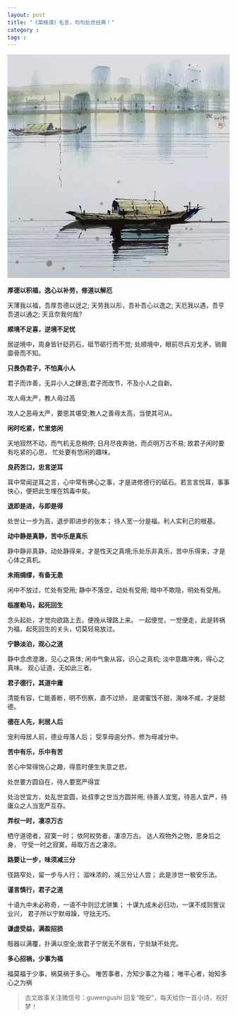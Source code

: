 ```yaml
---
layout: post
title: "《菜根谭》名言，句句处世经典！"
category : 
tags : 
---
```

![pic](./media/images/2016/04/13/640.png)


__厚德以积福，逸心以补劳，修道以解厄__

天薄我以福，吾厚吾德以迓之;
天劳我以形，吾补吾心以逸之;
天厄我以遇，吾亨吾道以通之;
天且奈我何哉?


__顺境不足喜，逆境不足忧__

居逆境中，周身皆针砭药石，砥节砺行而不觉;
处顺境中，眼前尽兵刃戈矛，销膏靡骨而不知。




__只畏伪君子，不怕真小人__

君子而诈善，无异小人之肆恶;君子而改节，不及小人之自新。

攻人毋太严，教人毋过高

攻人之恶毋太严，要思其堪受;教人之善毋太高，当使其可从。

__闲时吃紧，忙里悠闲__

天地寂然不动，而气机无息稍停;
日月尽夜奔驰，而贞明万古不易;
故君子闲时要有吃紧的心思，
忙处要有悠闲的趣味。

__良药苦口，忠言逆耳__

耳中常闻逆耳之言，心中常有拂心之事，才是进修德行的砥石。若言言悦耳，事事快心，便把此生埋在鸩毒中矣。

__退即是进，与即是得__

处世让一步为高，退步即进步的张本；
待人宽一分是福，利人实利己的根基。


__动中静是真静，苦中乐是真乐__

静中静非真静，动处静得来，才是性天之真境;乐处乐非真乐，苦中乐得来，才是心体之真机。

__未雨绸缪，有备无患__

闲中不放过，忙处有受用;
静中不落空，动处有受用;
暗中不欺隐，明处有受用。

__临崖勒马，起死回生__

念头起处，才觉向欲路上去，便挽从理路上来。
一起便觉，一觉便走，此是转祸为福，起死回生的关头，切莫轻易放过。



__宁静淡泊，观心之道__

静中念虑澄澈，见心之真体;
闲中气象从容，识心之真机;
淡中意趣冲夷，得心之真味。
观心证道，无如此三者。

__君子德行，其道中庸__

清能有容，仁能善断，明不伤察，直不过矫，
是谓蜜饯不甜，海味不咸，才是懿德。

__德在人先，利居人后__

宠利毋居人前，德业毋落人后；
受享毋逾分外，修为毋减分中。

__苦中有乐，乐中有苦__

苦心中常得悦心之趣，得意时便生失意之悲。

处世要方圆自在，待人要宽严得宜

处治世宜方，处乱世宜圆，处叔季之世当方圆并用;
待善人宜宽，待恶人宜严，待庸众之人当宽严互存。


__弄权一时，凄凉万古__

栖守道德者，寂寞一时；
依阿权势者，凄凉万古。
达人观物外之物，思身后之身，
守受一时之寂寞，毋取万古之凄凉。




__路要让一步，味须减三分__

径路窄处，留一步与人行；
滋味浓的，减三分让人尝；
此是涉世一极安乐法。

__谨言慎行，君子之道__

十语九中未必称奇，一语不中则愆尤骈集；
十谋九成未必归功，一谋不成则訾议业兴，
君子所以宁默毋躁，守拙无巧。

__谦虚受益，满盈招损__

攲器以满覆，扑满以空全;故君子宁居无不居有，宁处缺不处完。

__多心招祸，少事为福__

福莫福于少事，祸莫祸于多心。
唯苦事者，方知少事之为福；
唯平心者，始知多心之为祸

>古文故事关注微信号：guwengushi 
回复“晚安”，每天给你一首小诗，祝好梦！
